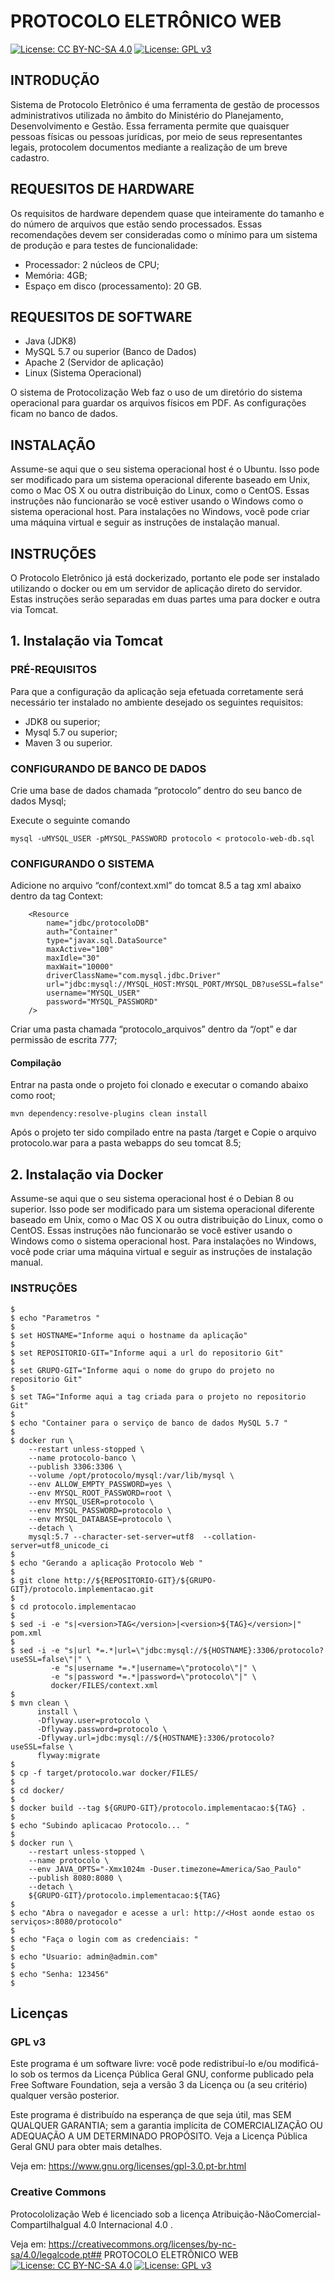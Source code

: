 # PROTOCOLO ELETRÔNICO WEB 
[![License: CC BY-NC-SA 4.0](https://img.shields.io/badge/License-CC%20BY--NC--SA%204.0-lightgrey.svg)](https://creativecommons.org/licenses/by-nc-sa/4.0/)
[![License: GPL v3](https://img.shields.io/badge/License-GPL%20v3-blue.svg)](https://www.gnu.org/licenses/gpl-3.0)

## INTRODUÇÃO

Sistema de Protocolo Eletrônico é uma ferramenta de gestão de processos administrativos utilizada no âmbito do Ministério do Planejamento, Desenvolvimento e Gestão. Essa ferramenta permite que quaisquer pessoas físicas ou pessoas jurídicas, por meio de seus representantes legais, protocolem documentos mediante a realização de um breve cadastro.

## REQUESITOS DE HARDWARE

Os requisitos de hardware dependem quase que inteiramente do tamanho e do número de arquivos que estão sendo processados. Essas recomendações devem ser consideradas como o mínimo para um sistema de produção e para testes de funcionalidade:

* Processador: 2 núcleos de CPU;
* Memória: 4GB;
* Espaço em disco (processamento): 20 GB.


## REQUESITOS DE SOFTWARE


* Java (JDK8)
* MySQL 5.7 ou superior (Banco de Dados)
* Apache 2 (Servidor de aplicação)
* Linux (Sistema Operacional)


O sistema de Protocolização Web faz o uso de um diretório do sistema operacional para guardar os arquivos físicos em PDF. As configurações ficam no banco de dados.

## INSTALAÇÃO

Assume-se aqui que o seu sistema operacional host é o Ubuntu. Isso pode ser modificado para um sistema operacional diferente baseado em Unix, como o Mac OS X ou outra distribuição do Linux, como o CentOS. Essas instruções não funcionarão se você estiver usando o Windows como o sistema operacional host. Para instalações no Windows, você pode criar uma máquina virtual e seguir as instruções de instalação manual.

## INSTRUÇÕES
O Protocolo Eletrônico já está dockerizado, portanto ele pode ser instalado utilizando o docker ou em um servidor de aplicação direto do servidor. Estas instruções serão separadas em duas partes uma para docker e outra via Tomcat.


## 1. Instalação via Tomcat

### PRÉ-REQUISITOS
   Para que a configuração da aplicação seja efetuada corretamente será necessário ter instalado no ambiente desejado os seguintes requisitos:
* JDK8 ou superior;
* Mysql 5.7 ou superior;
* Maven 3 ou superior.

### CONFIGURANDO DE BANCO DE DADOS

Crie uma base de dados chamada “protocolo” dentro do seu banco de dados Mysql;

Execute o seguinte comando
```
mysql -uMYSQL_USER -pMYSQL_PASSWORD protocolo < protocolo-web-db.sql
```

### CONFIGURANDO O SISTEMA

Adicione no arquivo “conf/context.xml” do tomcat 8.5 a tag xml abaixo dentro da tag Context:
```
    <Resource
        name="jdbc/protocoloDB"
        auth="Container"
        type="javax.sql.DataSource"
        maxActive="100"
        maxIdle="30"
        maxWait="10000"
        driverClassName="com.mysql.jdbc.Driver"
        url="jdbc:mysql://MYSQL_HOST:MYSQL_PORT/MYSQL_DB?useSSL=false"
        username="MYSQL_USER"
        password="MYSQL_PASSWORD" 
    />
```	


Criar uma pasta chamada “protocolo_arquivos” dentro da “/opt” e dar permissão de escrita 777;

#### Compilação
Entrar na pasta onde o projeto foi clonado e executar o comando abaixo como root;
```
mvn dependency:resolve-plugins clean install
```
Após o projeto ter sido compilado entre na pasta /target e Copie o arquivo protocolo.war para a pasta webapps do seu tomcat 8.5;

## 2. Instalação via Docker

Assume-se aqui que o seu sistema operacional host é o Debian 8 ou superior. Isso pode ser modificado para um sistema operacional diferente baseado em Unix, como o Mac OS X ou outra distribuição do Linux, como o CentOS. Essas instruções não funcionarão se você estiver usando o Windows como o sistema operacional host. Para instalações no Windows, você pode criar uma máquina virtual e seguir as instruções de instalação manual.

### INSTRUÇÕES

```
$
$ echo "Parametros "
$ 
$ set HOSTNAME="Informe aqui o hostname da aplicação"
$
$ set REPOSITORIO-GIT="Informe aqui a url do repositorio Git"
$
$ set GRUPO-GIT="Informe aqui o nome do grupo do projeto no repositorio Git"
$
$ set TAG="Informe aqui a tag criada para o projeto no repositorio Git"
$
$ echo "Container para o serviço de banco de dados MySQL 5.7 "
$
$ docker run \
    --restart unless-stopped \
    --name protocolo-banco \
    --publish 3306:3306 \
    --volume /opt/protocolo/mysql:/var/lib/mysql \
    --env ALLOW_EMPTY_PASSWORD=yes \
    --env MYSQL_ROOT_PASSWORD=root \
    --env MYSQL_USER=protocolo \
    --env MYSQL_PASSWORD=protocolo \
    --env MYSQL_DATABASE=protocolo \
    --detach \
    mysql:5.7 --character-set-server=utf8  --collation-server=utf8_unicode_ci
$ 
$ echo "Gerando a aplicação Protocolo Web "
$
$ git clone http://${REPOSITORIO-GIT}/${GRUPO-GIT}/protocolo.implementacao.git
$
$ cd protocolo.implementacao
$
$ sed -i -e "s|<version>TAG</version>|<version>${TAG}</version>|" pom.xml
$
$ sed -i -e "s|url *=.*|url=\"jdbc:mysql://${HOSTNAME}:3306/protocolo?useSSL=false\"|" \
         -e "s|username *=.*|username=\"protocolo\"|" \
         -e "s|password *=.*|password=\"protocolo\"|" \
         docker/FILES/context.xml
$
$ mvn clean \
      install \
      -Dflyway.user=protocolo \
      -Dflyway.password=protocolo \
      -Dflyway.url=jdbc:mysql://${HOSTNAME}:3306/protocolo?useSSL=false \
      flyway:migrate
$
$ cp -f target/protocolo.war docker/FILES/
$
$ cd docker/
$
$ docker build --tag ${GRUPO-GIT}/protocolo.implementacao:${TAG} .
$
$ echo "Subindo aplicacao Protocolo... "
$
$ docker run \
    --restart unless-stopped \
    --name protocolo \
    --env JAVA_OPTS="-Xmx1024m -Duser.timezone=America/Sao_Paulo"
    --publish 8080:8080 \
    --detach \
    ${GRUPO-GIT}/protocolo.implementacao:${TAG}
$
$ echo "Abra o navegador e acesse a url: http://<Host aonde estao os serviços>:8080/protocolo"
$
$ echo "Faça o login com as credenciais: "
$
$ echo "Usuario: admin@admin.com"
$
$ echo "Senha: 123456"
$
```
## Licenças

### GPL v3
Este programa é um software livre: você pode redistribuí-lo e/ou
modificá-lo sob os termos da Licença Pública Geral GNU, conforme
publicado pela Free Software Foundation, seja a versão 3 da Licença
ou (a seu critério) qualquer versão posterior.

Este programa é distribuído na esperança de que seja útil,
mas SEM QUALQUER GARANTIA; sem a garantia implícita de
COMERCIALIZAÇÃO OU ADEQUAÇÃO A UM DETERMINADO PROPÓSITO. Veja a
Licença Pública Geral GNU para obter mais detalhes.

Veja em: https://www.gnu.org/licenses/gpl-3.0.pt-br.html

### Creative Commons
Protocololização Web é licenciado sob a licença
Atribuição-NãoComercial-CompartilhaIgual 4.0 Internacional 4.0 .

Veja em: https://creativecommons.org/licenses/by-nc-sa/4.0/legalcode.pt﻿## PROTOCOLO ELETRÔNICO WEB [![License: CC BY-NC-SA 4.0](https://img.shields.io/badge/License-CC%20BY--NC--SA%204.0-lightgrey.svg)](https://creativecommons.org/licenses/by-nc-sa/4.0/) [![License: GPL v3](https://img.shields.io/badge/License-GPL%20v3-blue.svg)](https://www.gnu.org/licenses/gpl-3.0)
